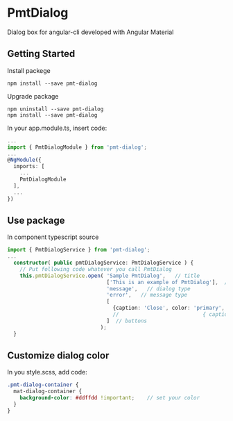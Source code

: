 # PmtDialog

Dialog box for angular-cli developed with Angular Material

## Getting Started
Install packege
```
npm install --save pmt-dialog
```

Upgrade package
```
npm uninstall --save pmt-dialog
npm install --save pmt-dialog
```

In your app.module.ts, insert code:
``` typescript
...
import { PmtDialogModule } from 'pmt-dialog';
...
@NgModule({
  imports: [
    ...
    PmtDialogModule
  ],
  ...
})
```

## Use package

In component typescript source
``` typescript
import { PmtDialogService } from 'pmt-dialog';
...
  constructor( public pmtDialogService: PmtDialogService ) {
    // Put following code whatever you call PmtDialog
    this.pmtDialogService.open( 'Sample PmtDialog',   // title
                                ['This is an example of PmtDialog'],  // array of messages
                                'message',   // dialog type
                                'error',   // message type
                                [
                                  {caption: 'Close', color: 'primary', close: true},
                                  //                           { caption: "Cancel", color: "warn", close: true }
                                ]  // buttons
                              );
  }
```


## Customize dialog color
In you style.scss, add code:
``` scss
.pmt-dialog-container { 
  mat-dialog-container {
    background-color: #ddffdd !important;    // set your color
  }
}
```

